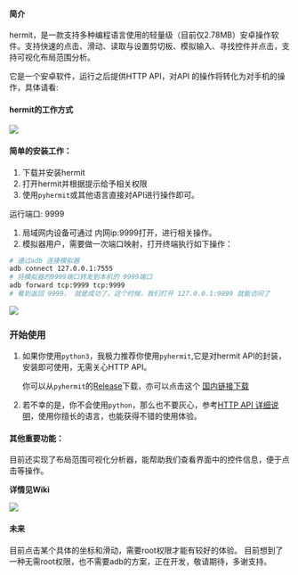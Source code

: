 #### 简介

hermit，是一款支持多种编程语言使用的轻量级（目前仅2.78MB）安卓操作软件。支持快速的点击、滑动、读取与设置剪切板、模拟输入、寻找控件并点击，支持可视化布局范围分析。  

它是一个安卓软件，运行之后提供HTTP API，对API 的操作将转化为对手机的操作，具体请看:  

#### hermit的工作方式  

![](https://www.lookcos.cn/wp-content/uploads/2021/01/2021012804240032.png)

#### 简单的安装工作：  
1. 下载并安装hermit  
2. 打开hermit并根据提示给予相关权限
3. 使用`pyhermit`或其他语言直接对API进行操作即可。

运行端口: 9999

1. 局域网内设备可通过 内网ip:9999打开，进行相关操作。    
2. 模拟器用户，需要做一次端口映射，打开终端执行如下操作：   

```bash
# 通过adb 连接模拟器
adb connect 127.0.0.1:7555
# 将模拟器的9999端口转发到本机的 9999端口  
adb forward tcp:9999 tcp:9999
# 看到返回 9999， 就是成功了。这个时候，我们打开 127.0.0.1:9999 就能访问了
```

![](https://www.lookcos.cn/wp-content/uploads/2021/01/2021013111254293.png)

### 开始使用  

1. 如果你使用`python3`，我极力推荐你使用`pyhermit`,它是对hermit API的封装，安装即可使用，无需关心HTTP API。

   你可以从`pyhermit`的[Release](https://github.com/LookCos/hermit-py/releases)下载，亦可以点击这个 [国内链接下载](https://www.lookcos.cn/wp-ext/hermit.zip)

2. 若不幸的是，你不会使用`python`，那么也不要灰心，参考[HTTP API 详细说明](https://github.com/LookCos/hermit/wiki/HTTP-API-%E6%96%87%E6%A1%A3)，使用你擅长的语言，也能获得不错的使用体验。



#### 其他重要功能： 

目前还实现了布局范围可视化分析器，能帮助我们查看界面中的控件信息，便于点击等操作。 

**详情见Wiki**

![](https://www.lookcos.cn/wp-content/uploads/2021/01/2021013111483088.png)

#### 未来  

目前点击某个具体的坐标和滑动，需要root权限才能有较好的体验。  目前想到了一种无需root权限，也不需要adb的方案，正在开发，敬请期待，多谢支持。
